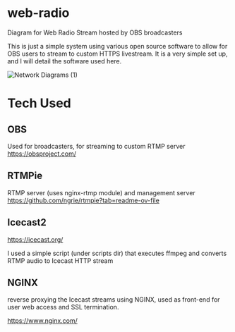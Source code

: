 # web-radio
Diagram for Web Radio Stream hosted by OBS broadcasters 

This is just a simple system using various open source software to allow for OBS users to stream to custom HTTPS livestream. It is a very simple set up, and I will detail the software used here. 


![Network Diagrams (1)](https://github.com/mothcrew/dreamlogic-web-radio/assets/137013984/36cfc500-b68a-4e65-8c99-2daa122f305e)

# Tech Used

## OBS 

Used for broadcasters, for streaming to custom RTMP server https://obsproject.com/

## RTMPie 

RTMP server (uses nginx-rtmp module) and management server https://github.com/ngrie/rtmpie?tab=readme-ov-file

## Icecast2 

https://icecast.org/ 

I used a simple script (under scripts dir) that executes ffmpeg and converts RTMP audio to Icecast HTTP stream

## NGINX

reverse proxying the Icecast streams using NGINX, used as front-end for user web access and SSL termination. 

https://www.nginx.com/



